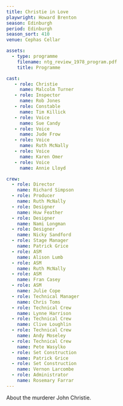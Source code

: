 ```yaml
---
title: Christie in Love
playwright: Howard Brenton
season: Edinburgh
period: Edinburgh
season_sort: 410
venue: Cephas Cellar

assets:
  - type: programme
    filename: ntg_review_1978_program.pdf
    title: Programme

cast:
   - role: Christie
     name: Malcolm Turner
   - role: Inspector
     name: Rob Jones
   - role: Constable
     name: Tim Killick
   - role: Voice
     name: Sue Candy
   - role: Voice
     name: Jude Frow
   - role: Voice
     name: Ruth McNally
   - role: Voice
     name: Karen Omer
   - role: Voice
     name: Annie Lloyd

crew:
  - role: Director
    name: Richard Simpson
  - role: Producer
    name: Ruth McNally
  - role: Designer
    name: Huw Feather
  - role: Designer
    name: Nami Longman
  - role: Designer
    name: Nicky Sandford
  - role: Stage Manager
    name: Patrick Grice
  - role: ASM
    name: Alison Lumb
  - role: ASM
    name: Ruth McNally
  - role: ASM
    name: Fran Casey
  - role: ASM
    name: Julie Cope
  - role: Technical Manager
    name: Chris Toms
  - role: Technical Crew
    name: Lynne Harrison
  - role: Technical Crew
    name: Clive Loughlin
  - role: Technical Crew
    name: Andy Moseley
  - role: Technical Crew
    name: Pete Wasylko
  - role: Set Construction
    name: Patrick Grice
  - role: Set Construction
    name: Vernon Larcombe
  - role: Administrator
    name: Rosemary Farrar
---
```


About the murderer John Christie.